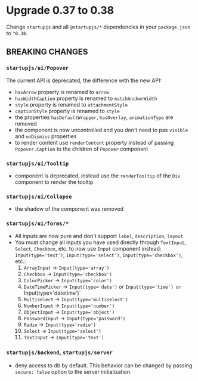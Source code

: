 # Upgrade 0.37 to 0.38

Change `startupjs` and all `@startupjs/*` dependencies in your `package.json` to `^0.38`.

## BREAKING CHANGES

### `startupjs/ui/Popover`

The current API is deprecated, the difference with the new API:

- `hasArrow` property is renamed to `arrow`
- `hasWidthCaption` property is renamed to `matchAnchorWidth`
- `style` property is renamed to `attachmentStyle`
- `captionStyle` property is renamed to `style`
- the properties `hasDefaultWrapper`, `hasOverlay`, `animationType` are removed
- the component is now uncontrolled and you don't need to pas `visible` and `onDismiss` properties
- to render content use `renderContent` property instead of passing `Popover.Caption` to the children of `Popover` component

### `startupjs/ui/Tooltip`

- component is deprecated, instead use the `renderTooltip` of the `Div` component to render the tooltip

### `startupjs/ui/Collapse`

- the shadow of the component was removed

### `startupjs/ui/forms/*`

- All inputs are now pure and don't support `label`, `description`, `layout`.
- You must change all inputs you have used directly through `TextInput`, `Select`, `Checkbox`, etc. to now use `Input` component instead: `Input(type='text')`, `Input(type='select')`, `Input(type='checkbox')`, etc.:
    1. `ArrayInput` -> `Input(type='array')`
    2. `Checkbox` -> `Input(type='checkbox')`
    3. `ColorPicker` -> `Input(type='color')`
    4. `DateTimePicker` -> `Input(type='date')` or `Input(type='time') or `Input(type='datetime')`
    5. `Multiselect` -> `Input(type='multiselect')`
    6. `NumberInput` -> `Input(type='number')`
    7. `ObjectInput` -> `Input(type='object')`
    8. `PasswordInput` -> `Input(type='password')`
    9. `Radio` -> `Input(type='radio')`
    10. `Select` -> `Input(type='select')`
    11. `TextInput` -> `Input(type='text')`

### `startupjs/backend`, `startupjs/server`

- deny access to db by default. This behavior can be changed by passing `secure: false` option to the server initialization.

